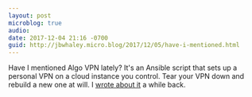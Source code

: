```yaml
---
layout: post
microblog: true
audio: 
date: 2017-12-04 21:16 -0700
guid: http://jbwhaley.micro.blog/2017/12/05/have-i-mentioned.html
---
```

Have I mentioned Algo VPN lately? It's an Ansible script that sets up a personal VPN on a cloud instance you control. Tear your VPN down and rebuild a new one at will. I [wrote about it](https://linklocker.co/blog/run-your-own-secure-vpn-service-with-algo.html) a while back.
